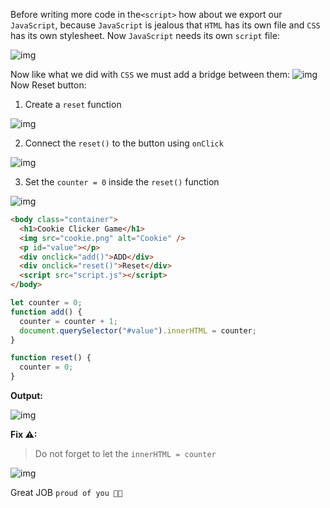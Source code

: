 Before writing more code in the`<script>` how about we export our `JavaScript`, because `JavaScript` is jealous that `HTML` has its own file and `CSS` has its own stylesheet. Now `JavaScript` needs its own `script` file:

![img](https://lh6.googleusercontent.com/5z4kM8Gn4KU29tsfW0FVnLDpuHKpv3KWusNAZJHZuqqx7ExGyhfAVlWYbTLiL7GrAUzNq9vT-xE1Uj-tAe401Ux1I6avmFMc9fcJBPnBTjfQvIi_zz-aiYqbQeGo0eueBFZGi3_J)

Now like what we did with `CSS` we must add a bridge between them: ![img](https://lh5.googleusercontent.com/ObeMuRx7AfNUBu7YWvpgD5L1-xe-JOy_3Y_l9cagX1qCa17EzKU6tLUCQQReZB_NZ78ahJ_Z-1kxG5bypcn1Z13AqpzJcLBgcDB50CjxPpu_QpJjQn1H9VtjyUnQhpETiapXNOU8)Now Reset button:

1. Create a `reset` function

![img](https://lh5.googleusercontent.com/gQ8P4qiHkj0C7Py0sUEthNcspIJzyfzuBDzt07yeI1qjBoh9upKXhzjW3LWSnRfJLfkCDOyTc1ZV9WWvsLgMVBp0F9FIcgLwOqQM6pj3IoHqHdZ9Iid2Op9zt4e2dpH8byA8jlO_)

2. Connect the `reset()` to the button using `onClick`

![img](https://lh6.googleusercontent.com/DpP8a3TI5LtjAPD0NFZxq5XXWJCUfLt4UEorvMU9rXLLK4_OCGvYJAku-IDtVkEFsOUkd9Jg9PPesjV-MPSMx3nE0r0GRaBDG_-RLXEuWTN1jkbL0uwxNQncZ5TV9xvzpBrDnDqd)

3. Set the `counter = 0` inside the `reset()` function

![img](https://lh3.googleusercontent.com/dRSgBfQK-_K_n1-WbqJPR8I6nAeJGXaMcVYKrWSbTAzUqQ2WBz2VidLu4cP6XfC3ClFRj9s9GTtmAkWhR4119jxaNw_U4Zu481_b0ckyKP-Nkj4wURvKrh3Y-yXDXGVtD3yc1shN)

```html
<body class="container">
  <h1>Cookie Clicker Game</h1>
  <img src="cookie.png" alt="Cookie" />
  <p id="value"></p>
  <div onclick="add()">ADD</div>
  <div onclick="reset()">Reset</div>
  <script src="script.js"></script>
</body>
```

```javascript
let counter = 0;
function add() {
  counter = counter + 1;
  document.querySelector("#value").innerHTML = counter;
}

function reset() {
  counter = 0;
}
```

**Output:**

![img](https://lh6.googleusercontent.com/TkdGyQcH076uqv-8nz1iOzG_P7uAKGulG2vUQ22IWeTxPnR5miBgHAYQ6cmuLljUvddib6imEDVl9trcS7PxECS1fa7HVqSgnVlclGbzQ-uvkHueeuad1HUbFTfrxe2DLzhhxLL7)

**Fix ⚠:**

> Do not forget to let the `innerHTML = counter`

![img](https://lh6.googleusercontent.com/R4QhjlE8oH36Q0cgwAB1TWL-bJo2tyJPGC29wrR653GgazRexa5TcneQDI7uHAN7NIEGINFy20XTOiGCM6gBRG0r0QSVrf16jPtbxAmBKbvze2Da4b40OtrS0tQU5TbwlniNrz2x)

Great JOB `proud of you 👏🏻`
